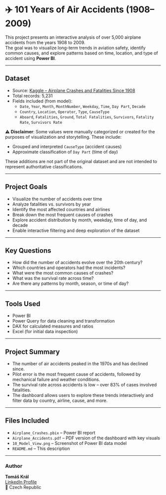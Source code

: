 
# ✈️ 101 Years of Air Accidents (1908–2009)

This project presents an interactive analysis of over 5,000 airplane accidents from the years 1908 to 2009.  
The goal was to visualize long-term trends in aviation safety, identify common causes, and explore patterns based on time, location, and type of accident using **Power BI**.

---

## Dataset

- Source: [Kaggle – Airplane Crashes and Fatalities Since 1908](https://www.kaggle.com/code/melissamonfared/airplane-crashes-analysis-eda/input?select=Airplane_Crashes_and_Fatalities_Since_1908.csv)
- Total records: 5,231
- Fields included (from model):
  - `Date`, `Year`, `Month`, `MonthNumber`, `Weekday`, `Time`, `Day Part`, `Decade`
  - `Country`, `Location`, `Operator`, `Type`, `CauseType`
  - `Aboard`, `Fatalities`, `Ground`, `Total Fatalities`, `Survivors`, `Fatality Rate`, `Survivors Rate`

⚠️ **Disclaimer**: Some values were manually categorized or created for the purposes of visualization and storytelling. These include:
- Grouped and interpreted `CauseType` (accident causes)
- Approximate classification of `Day Part` (time of day)

These additions are not part of the original dataset and are not intended to represent authoritative classifications.

---

## Project Goals

- Visualize the number of accidents over time
- Analyze fatalities vs. survivors by year
- Identify the most affected countries and airlines
- Break down the most frequent causes of crashes
- Explore accident distribution by month, weekday, time of day, and decade
- Enable interactive filtering and deep exploration of the dataset

---

## Key Questions

- How did the number of accidents evolve over the 20th century?
- Which countries and operators had the most incidents?
- What were the most common causes of crashes?
- What was the survival rate across time?
- Are there any patterns by month, season, or time of day?

---

## Tools Used

- Power BI
- Power Query for data cleaning and transformation
- DAX for calculated measures and ratios
- Excel (for initial data inspection)

---

## Project Summary

- The number of air accidents peaked in the 1970s and has declined since.
- Pilot error is the most frequent cause of accidents, followed by mechanical failure and weather conditions.
- The survival rate across accidents is low – over 83% of cases involved fatalities.
- The dashboard allows users to explore these trends interactively and filter data by country, airline, cause, and more.

---

## Files Included

- `Airplane_Crashes.pbix` – Power BI report
- `Airplane_Accidents.pdf` – PDF version of the dashboard with key visuals
- `10_Model_View.png` – Screenshot of Power BI data model
- `README.md` – This description

---

### Author

**Tomáš Král**  
[LinkedIn Profile](https://www.linkedin.com/in/tomas-kral-/)  
📍 Czech Republic
